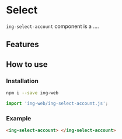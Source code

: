# Select

`ing-select-account` component is a ....

## Features

## How to use

### Installation

```sh
npm i --save ing-web
```

```js
import 'ing-web/ing-select-account.js';
```

### Example

```html
<ing-select-account> </ing-select-account>
```
